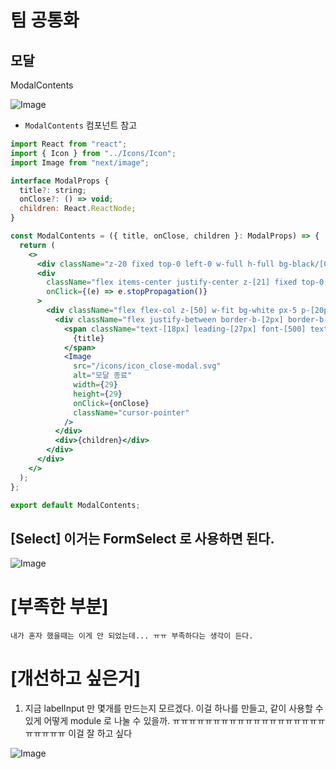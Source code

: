 # 팀 공통화 

## 모달 

 ModalContents 

![Image](https://i.imgur.com/dDo66N8.png)

- `ModalContents` 컴포넌트 참고
```jsx
import React from "react";
import { Icon } from "../Icons/Icon";
import Image from "next/image";

interface ModalProps {
  title?: string;
  onClose?: () => void;
  children: React.ReactNode;
}

const ModalContents = ({ title, onClose, children }: ModalProps) => {
  return (
    <>
      <div className="z-20 fixed top-0 left-0 w-full h-full bg-black/[0.3]"></div>
      <div
        className="flex items-center justify-center z-[21] fixed top-0 left-0 w-full h-full"
        onClick={(e) => e.stopPropagation()}
      >
        <div className="flex flex-col z-[50] w-fit bg-white px-5 p-[20px] max-h-[90%] overflow-y-auto rounded-[6px]">
          <div className="flex justify-between border-b-[2px] border-b-[#686868] pb-[8px]">
            <span className="text-[18px] leading-[27px] font-[500] text-[#12A087]">
              {title}
            </span>
            <Image
              src="/icons/icon_close-modal.svg"
              alt="모달 종료"
              width={29}
              height={29}
              onClick={onClose}
              className="cursor-pointer"
            />
          </div>
          <div>{children}</div>
        </div>
      </div>
    </>
  );
};

export default ModalContents;

```



## [Select] 이거는 FormSelect 로 사용하면 된다. 


![Image](https://i.imgur.com/1slZCWY.png)




# [부족한 부분]

```
내가 혼자 했을때는 이게 안 되었는데... ㅠㅠ 부족하다는 생각이 든다. 
```


# [개선하고 싶은거]

1. 지금 labelInput 만 몇개를 만드는지 모르겠다. 이걸 하나를 만들고, 같이 사용할 수 있게 어떻게 module 로 나눌 수 있을까. ㅠㅠㅠㅠㅠㅠㅠㅠㅠㅠㅠㅠㅠㅠㅠㅠㅠㅠㅠㅠㅠㅠㅠㅠ 이걸 잘 하고 싶다

![Image](https://i.imgur.com/FYgDWKO.png)

